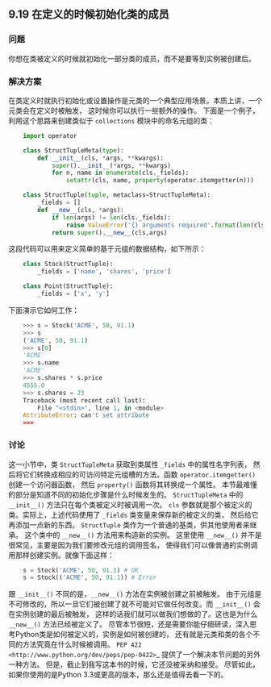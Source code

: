 ## 9.19 在定义的时候初始化类的成员 ##
### 问题 ###
你想在类被定义的时候就初始化一部分类的成员，而不是要等到实例被创建后。
### 解决方案 ###
在类定义时就执行初始化或设置操作是元类的一个典型应用场景。本质上讲，一个元类会在定义时被触发，
这时候你可以执行一些额外的操作。
下面是一个例子，利用这个思路来创建类似于 ``collections`` 模块中的命名元组的类：
```python
    import operator

    class StructTupleMeta(type):
        def __init__(cls, *args, **kwargs):
            super().__init__(*args, **kwargs)
            for n, name in enumerate(cls._fields):
                setattr(cls, name, property(operator.itemgetter(n)))

    class StructTuple(tuple, metaclass=StructTupleMeta):
        _fields = []
        def __new__(cls, *args):
            if len(args) != len(cls._fields):
                raise ValueError('{} arguments required'.format(len(cls._fields)))
            return super().__new__(cls,args)

```
这段代码可以用来定义简单的基于元组的数据结构，如下所示：
```python
    class Stock(StructTuple):
        _fields = ['name', 'shares', 'price']

    class Point(StructTuple):
        _fields = ['x', 'y']

```
下面演示它如何工作：
```python
    >>> s = Stock('ACME', 50, 91.1)
    >>> s
    ('ACME', 50, 91.1)
    >>> s[0]
    'ACME'
    >>> s.name
    'ACME'
    >>> s.shares * s.price
    4555.0
    >>> s.shares = 23
    Traceback (most recent call last):
        File "<stdin>", line 1, in <module>
    AttributeError: can't set attribute
    >>>

```
### 讨论 ###
这一小节中，类 ``StructTupleMeta`` 获取到类属性 ``_fields`` 中的属性名字列表，
然后将它们转换成相应的可访问特定元组槽的方法。函数 ``operator.itemgetter()`` 创建一个访问器函数，
然后 ``property()`` 函数将其转换成一个属性。
本节最难懂的部分是知道不同的初始化步骤是什么时候发生的。
``StructTupleMeta`` 中的 ``__init__()`` 方法只在每个类被定义时被调用一次。
``cls`` 参数就是那个被定义的类。实际上，上述代码使用了 ``_fields`` 类变量来保存新的被定义的类，
然后给它再添加一点新的东西。
``StructTuple`` 类作为一个普通的基类，供其他使用者来继承。
这个类中的 ``__new__()`` 方法用来构造新的实例。
这里使用 ``__new__()`` 并不是很常见，主要是因为我们要修改元组的调用签名，
使得我们可以像普通的实例调用那样创建实例。就像下面这样：
```python
    s = Stock('ACME', 50, 91.1) # OK
    s = Stock(('ACME', 50, 91.1)) # Error

```
跟 ``__init__()`` 不同的是，``__new__()`` 方法在实例被创建之前被触发。
由于元组是不可修改的，所以一旦它们被创建了就不可能对它做任何改变。而 ``__init__()`` 会在实例创建的最后被触发，
这样的话我们就可以做我们想做的了。这也是为什么 ``__new__()`` 方法已经被定义了。
尽管本节很短，还是需要你能仔细研读，深入思考Python类是如何被定义的，实例是如何被创建的，
还有就是元类和类的各个不同的方法究竟在什么时候被调用。
`PEP 422 <http://www.python.org/dev/peps/pep-0422>`_
提供了一个解决本节问题的另外一种方法。
但是，截止到我写这本书的时候，它还没被采纳和接受。
尽管如此，如果你使用的是Python 3.3或更高的版本，那么还是值得去看一下的。
